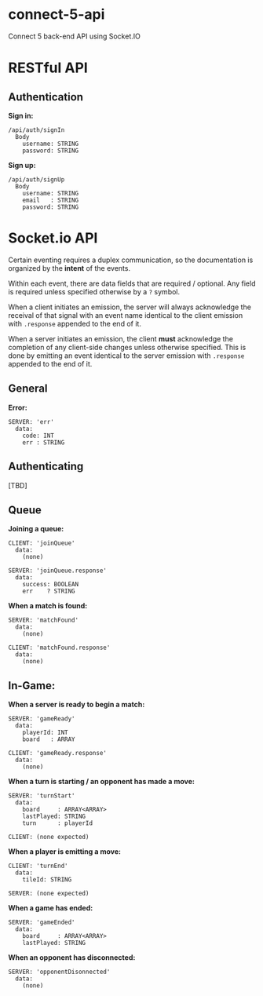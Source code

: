 # connect-5-api
Connect 5 back-end API using Socket.IO

# RESTful API

## Authentication

**Sign in:**

```plaintext
/api/auth/signIn
  Body
    username: STRING
    password: STRING
```

**Sign up:**

```plaintext
/api/auth/signUp
  Body
    username: STRING
    email   : STRING
    password: STRING
```

# Socket.io API

Certain eventing requires a duplex communication, so the documentation is organized by the **intent** of the events.

Within each event, there are data fields that are required / optional. Any field is required unless specified otherwise by a `?` symbol.

When a client initiates an emission, the server will always acknowledge the receival of that signal with an event name identical to the client emission with `.response` appended to the end of it.

When a server initiates an emission, the client **must** acknowledge the completion of any client-side changes unless otherwise specified. This is done by emitting an event identical to the server emission with `.response` appended to the end of it.

## General

**Error:**

```plaintext
SERVER: 'err'
  data:
    code: INT
    err : STRING
```

## Authenticating

[TBD]

## Queue

**Joining a queue:**

```plaintext
CLIENT: 'joinQueue'
  data:
    (none)

SERVER: 'joinQueue.response'
  data:
    success: BOOLEAN
    err    ? STRING
```

**When a match is found:**

```plaintext
SERVER: 'matchFound'
  data:
    (none)

CLIENT: 'matchFound.response'
  data:
    (none)
```

## In-Game:

**When a server is ready to begin a match:**

```plaintext
SERVER: 'gameReady'
  data:
    playerId: INT
    board   : ARRAY

CLIENT: 'gameReady.response'
  data:
    (none)
```

**When a turn is starting / an opponent has made a move:**

```plaintext
SERVER: 'turnStart'
  data:
    board     : ARRAY<ARRAY>
    lastPlayed: STRING
    turn      : playerId

CLIENT: (none expected)
```

**When a player is emitting a move:**

```plaintext
CLIENT: 'turnEnd'
  data:
    tileId: STRING

SERVER: (none expected)
```

**When a game has ended:**

```plaintext
SERVER: 'gameEnded'
  data:
    board     : ARRAY<ARRAY>
    lastPlayed: STRING
```

**When an opponent has disconnected:**

```plaintext
SERVER: 'opponentDisonnected'
  data:
    (none)
```
